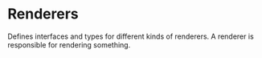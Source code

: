 ﻿# Renderers
Defines interfaces and types for different kinds of renderers.
A renderer is responsible for rendering something.
